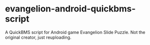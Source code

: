 # evangelion-android-quickbms-script
A QuickBMS script for Android game Evangelion Slide Puzzle. Not the original creator, just reuploading.
